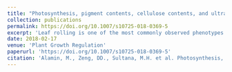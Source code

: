 ```yaml
---
title: "Photosynthesis, pigment contents, cellulose contents, and ultrastructure changes in a rice mutant leading to screw flag leaf"
collection: publications
permalink: https://doi.org/10.1007/s10725-018-0369-5
excerpt: 'Leaf rolling is one of the most commonly observed phenotypes in plants and recently more concentration has been paid by researchers on the rolling leaf mutants because of the abundance of rolling leaf phenotypes in rice. The photosynthesis efficiency, chlorophyll contents, cellulose contents, chlorophyll fluorescence and ultrastructure changes between screw flag leaf 1 (sfl1) mutant found in Zhenong 34 (Oryza sativa L. ssp. indica) and wild type (WT) were investigated in the present study. The results indicated that the net photosynthesis rate, stomata conductance, intercellular CO2 concentration and transpiration rate in sfl1 were significantly lower than those in WT. Compared with the WT plant, the chlorophyll a, chlorophyll a + b, Chl a/b and carotenoid contents in sfl1 were significantly decreased, however, the chlorophyll b was lower in WT. The results of chlorophyll fluorescence showed that the variations in maximal quantum yield of PSII (Fv/Fm), effective quantum yield of PSII (ΦPSII) and electron transfer rate (ETR) in sfl1 mutant flag leaves were visibly decreased but photochemical quenching coefficient (qP) and non photochemical quenching coefficient (NPQ) were increased compared with those in the WT. We demonstrated that the cellulose and hemicelluloses contents in sfl1 were significantly lower than those in the WT, while the lignin content was significantly increased in sfl1. Transmission electron micrographs (TEM) revealed that there were distinguishing differences in the chloroplast, mitochondria and starch grana between sfl1 and WT at vegetative stage. However, there was no observable thylakoid in sfl1 chloroplasts at the reproductive stage, indicating that the chloroplasts could be largely undifferentiated in this mutant. These results might provide the significant basis for further understanding the screw leaf development mechanism in rice.'
date: 2018-02-17
venue: 'Plant Growth Regulation'
paperurl: 'https://doi.org/10.1007/s10725-018-0369-5'
citation: 'Alamin, M., Zeng, DD., Sultana, M.H. et al. Photosynthesis, cellulose contents and ultrastructure changes of mutant rice leading to screw flag leaf. Plant Growth Regul 85, 1–13 (2018). https://doi.org/10.1007/s10725-018-0369-5'
---
```

